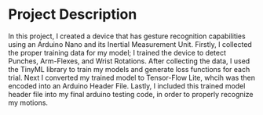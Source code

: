 # Project Description

In this project, I created a device that has gesture recognition capabilities using an Arduino Nano and its Inertial Measurement Unit. Firstly, I collected the proper training data for my model; I trained the device to detect Punches, Arm-Flexes, and Wrist Rotations. After collecting the data, I used the TinyML library to train my models and generate loss functions for each trial. Next I converted my trained model to Tensor-Flow Lite, whcih was then encoded into an Arduino Header File. Lastly, I included this trained model header file into my final arduino testing code, in order to properly recognize my motions.
